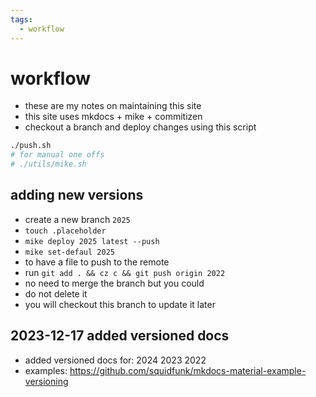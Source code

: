 ```yaml
---
tags:
  - workflow 
---
```

# workflow

- these are my notes on maintaining this site
- this site uses mkdocs + mike + commitizen
- checkout a branch and deploy changes using this script

```sh
./push.sh
# for manual one offs
# ./utils/mike.sh
```

## adding new versions

- create a new branch `2025`
- `touch .placeholder`
- `mike deploy 2025 latest --push`
- `mike set-defaul 2025`
- to have a file to push to the remote
- run `git add . && cz c && git push origin 2022`
- no need to merge the branch but you could
- do not delete it
- you will checkout this branch to update it later

## 2023-12-17 added versioned docs

- added versioned docs for: 2024 2023 2022
- examples: <https://github.com/squidfunk/mkdocs-material-example-versioning>
